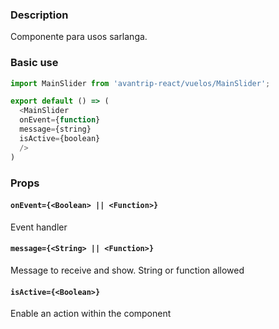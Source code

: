 ### Description
Componente para usos sarlanga.

### Basic use

```javascript
import MainSlider from 'avantrip-react/vuelos/MainSlider';

export default () => (
  <MainSlider
  onEvent={function}
  message={string}
  isActive={boolean}
  />
)
```


### Props

#### `onEvent={<Boolean> || <Function>}`
Event handler

#### `message={<String> || <Function>}`
Message to receive and show. String or function allowed


#### `isActive={<Boolean>}`
Enable an action within the component
